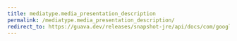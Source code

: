 ```yaml
---
title: mediatype.media_presentation_description
permalink: /mediatype.media_presentation_description/
redirect_to: https://guava.dev/releases/snapshot-jre/api/docs/com/google/common/net/MediaType.html#MEDIA_PRESENTATION_DESCRIPTION
---
```

